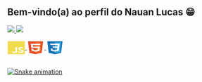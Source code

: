 ## Bem-vindo(a) ao perfil do Nauan Lucas 😁

 <div>
   <a href="https://github.com/NauanLucas">
   <img height="180em" src="https://github-readme-stats.vercel.app/api?username=NauanLucas&show_icons=true&theme=tokyonight&include_all_commits=true&count_private=true"/>
   <img height="180em" src="https://github-readme-stats.vercel.app/api/top-langs/?username=NauanLucas&layout=compact&langs_count=6&theme=tokyonight"/>

</div>
<div style="display: inline_block"><br>
  <img align="center" alt="Js" height="30" width="40" src="https://raw.githubusercontent.com/devicons/devicon/master/icons/javascript/javascript-plain.svg">
  <img align="center" alt="HTML" height="30" width="40" src="https://raw.githubusercontent.com/devicons/devicon/master/icons/html5/html5-original.svg">
  <img align="center" alt="CSS" height="30" width="40" src="https://raw.githubusercontent.com/devicons/devicon/master/icons/css3/css3-original.svg">
</div>
 
 <br>
 
 
 
<div> 
 
 
  ![Snake animation](https://github.com/NauanLucas/NauanLucas/blob/output/github-contribution-grid-snake.svg)

</div>
